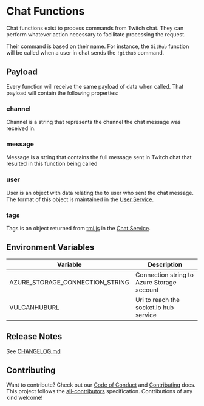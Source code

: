 # Chat Functions

Chat functions exist to process commands from Twitch chat. They can perform whatever action necessary
to facilitate processing the request.

Their command is based on their name. For instance, the `GitHub` function will be called when a
user in chat sends the `!github` command.

## Payload

Every function will receive the same payload of data when called. That payload will contain the following properties:

### channel

Channel is a string that represents the channel the chat message was received in.

### message

Message is a string that contains the full message sent in Twitch chat that resulted in this function being called

### user

User is an object with data relating the to user who sent the chat message. The format of this object is maintained in the [User Service](../../services/user/).

### tags

Tags is an object returned from [tmi.js](https://github.com/tmijs/tmi.js) in the [Chat Service](../../services/chat/).

## Environment Variables

| Variable                        | Description                                |
| ------------------------------- | ------------------------------------------ |
| AZURE_STORAGE_CONNECTION_STRING | Connection string to Azure Storage account |
| VULCANHUBURL                    | Uri to reach the socket.io hub service     |

## Release Notes

See [CHANGELOG.md](../../../CHANGELOG.md)

## Contributing

Want to contribute? Check out our [Code of Conduct](../../../CODE_OF_CONDUCT.md) and [Contributing](../../../CONTRIBUTING.md) docs. This project follows the [all-contributors](https://github.com/all-contributors/all-contributors) specification. Contributions of any kind welcome!
